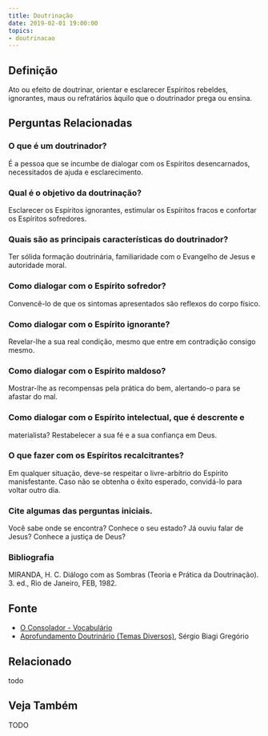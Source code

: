 ```yaml
---
title: Doutrinação
date: 2019-02-01 19:00:00
topics:
- doutrinacao
---
```


## Definição
Ato ou efeito de doutrinar, orientar e esclarecer Espíritos rebeldes,
ignorantes, maus ou refratários àquilo que o doutrinador prega ou ensina.

## Perguntas Relacionadas

### O que é um doutrinador?
É a pessoa que se incumbe de dialogar com os Espíritos desencarnados,
necessitados de ajuda e esclarecimento.

### Qual é o objetivo da doutrinação?
Esclarecer os Espíritos ignorantes, estimular os Espíritos fracos e
confortar os Espíritos sofredores.

### Quais são as principais características do doutrinador?
Ter sólida formação doutrinária, familiaridade com o Evangelho de Jesus
e autoridade moral.

### Como dialogar com o Espírito sofredor?
Convencê-lo de que os sintomas apresentados são reflexos do corpo
físico.

### Como dialogar com o Espírito ignorante?
Revelar-lhe a sua real condição, mesmo que entre em contradição consigo
mesmo.

### Como dialogar com o Espírito maldoso?
Mostrar-lhe as recompensas pela prática do bem, alertando-o para se
afastar do mal.

### Como dialogar com o Espírito intelectual, que é descrente e
materialista?
Restabelecer a sua fé e a sua confiança em Deus.

### O que fazer com os Espíritos recalcitrantes?
Em qualquer situação, deve-se respeitar o livre-arbítrio do Espírito
manisfestante. Caso não se obtenha o êxito esperado, convidá-lo para
voltar outro dia.

### Cite algumas das perguntas iniciais.

Você sabe onde se encontra? Conhece o seu estado? Já ouviu falar de
Jesus? Conhece a justiça de Deus?

### Bibliografia
MIRANDA, H. C. Diálogo com as Sombras (Teoria e Prática da
Doutrinação). 3. ed., Rio de Janeiro, FEB, 1982.

## Fonte
* [O Consolador - Vocabulário](http://www.oconsolador.com.br/linkfixo/vocabulario/principal.html)
* [Aprofundamento Doutrinário (Temas Diversos)](https://sites.google.com/view/aprofundamentodoutrinario/doutrinação-dos-espíritos), Sérgio Biagi Gregório

## Relacionado
todo

## Veja Também
TODO



